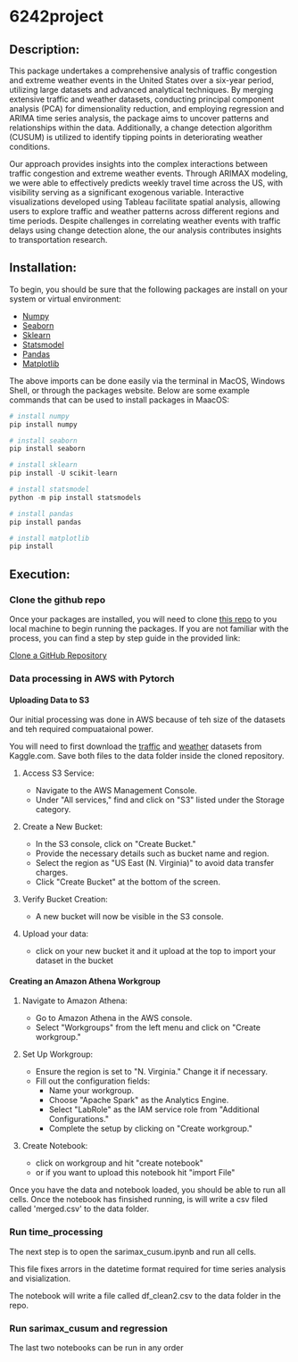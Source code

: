 # 6242project

## Description:
This package undertakes a comprehensive analysis of traffic congestion and extreme weather events in the United States over a six-year period, utilizing large datasets and advanced analytical techniques. By merging extensive traffic and weather datasets, conducting principal component analysis (PCA) for dimensionality reduction, and employing regression and ARIMA time series analysis, the package aims to uncover patterns and relationships within the data. Additionally, a change detection algorithm (CUSUM) is utilized to identify tipping points in deteriorating weather conditions.

Our approach provides insights into the complex interactions between traffic congestion and extreme weather events. Through ARIMAX modeling, we were able to effectively predicts weekly travel time across the US, with visibility serving as a significant exogenous variable. Interactive visualizations developed using Tableau facilitate spatial analysis, allowing users to explore traffic and weather patterns across different regions and time periods. Despite challenges in correlating weather events with traffic delays using change detection alone, the our analysis contributes insights to transportation research.

## Installation:
To begin, you should be sure that the following packages are install on your system or virtual environment:
- [Numpy](https://numpy.org/install/)
- [Seaborn](https://seaborn.pydata.org/installing.html)
- [Sklearn](https://scikit-learn.org/stable/install.html)
- [Statsmodel](https://www.statsmodels.org/stable/install.html)
- [Pandas](https://pandas.pydata.org/docs/getting_started/install.html)
- [Matplotlib]()

The above imports can be done easily via the terminal in MacOS, Windows Shell, or through the packages website. Below are some example commands that can be used to install packages in MaacOS:

```python
# install numpy
pip install numpy

# install seaborn
pip install seaborn

# install sklearn
pip install -U scikit-learn

# install statsmodel
python -m pip install statsmodels

# install pandas
pip install pandas

# install matplotlib
pip install 
```

## Execution:

### Clone the github repo

Once your packages are installed, you will need to clone [this repo](https://github.com/pcopeland/6242project) to you local machine to begin running the packages. If you are not familiar with the process, you can find a step by step guide in the provided link:

[Clone a GitHub Repository](https://docs.github.com/en/repositories/creating-and-managing-repositories/cloning-a-repository)

### Data processing in AWS with Pytorch
#### Uploading Data to S3

Our initial processing was done in AWS because of teh size of the datasets and teh required compuataional power. 

You will need to first download the [traffic](https://www.kaggle.com/datasets/sobhanmoosavi/us-traffic-congestions-2016-2022) and [weather](https://www.kaggle.com/datasets/sobhanmoosavi/us-weather-events) datasets from Kaggle.com. Save both files to the data folder inside the cloned repository.

1. Access S3 Service:
   - Navigate to the AWS Management Console.
   - Under "All services," find and click on "S3" listed under the Storage category.

2. Create a New Bucket:
   - In the S3 console, click on "Create Bucket."
   - Provide the necessary details such as bucket name and region.
   - Select the region as "US East (N. Virginia)" to avoid data transfer charges.
   - Click "Create Bucket" at the bottom of the screen.

3. Verify Bucket Creation:
   - A new bucket will now be visible in the S3 console.

4. Upload your data:
   - click on your new bucket it and it upload at the top to import your dataset in the bucket

#### Creating an Amazon Athena Workgroup

1. Navigate to Amazon Athena:
   - Go to Amazon Athena in the AWS console.
   - Select "Workgroups" from the left menu and click on "Create workgroup."

2. Set Up Workgroup:
   - Ensure the region is set to "N. Virginia." Change it if necessary.
   - Fill out the configuration fields:
       * Name your workgroup.
       * Choose "Apache Spark" as the Analytics Engine.
       * Select "LabRole" as the IAM service role from "Additional Configurations."
       * Complete the setup by clicking on "Create workgroup."

3. Create Notebook:
   - click on workgroup and hit "create notebook"
   - or if you want to upload this notebook hit "import File"

Once you have the data and notebook loaded, you should be able to run all cells. Once the notebook has finsished running, is will write a csv filed called 'merged.csv' to the data folder. 

### Run time_processing

The next step is to open the sarimax_cusum.ipynb and run all cells. 

This file fixes arrors in the datetime format required for time series analysis and visialization.

The notebook will write a file called df_clean2.csv to the data folder in the repo. 

### Run sarimax_cusum and regression

The last two notebooks can be run in any order


